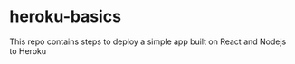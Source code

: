 # heroku-basics
This repo contains steps to deploy a simple app built on React and Nodejs to Heroku
